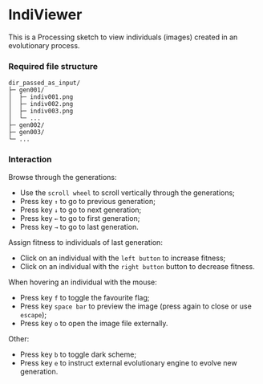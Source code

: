 # IndiViewer

This is a Processing sketch to view individuals (images) created in an evolutionary process.

### Required file structure

```
dir_passed_as_input/
├─ gen001/
│  ├─ indiv001.png
│  ├─ indiv002.png
│  ├─ indiv003.png
│  └─ ...
├─ gen002/
├─ gen003/
└─ ...
```

### Interaction

Browse through the generations:
- Use the `scroll wheel` to scroll vertically through the generations;
- Press key `↑` to go to previous generation;
- Press key `↓` to go to next generation;
- Press key `←` to go to first generation;
- Press key `→` to go to last generation.

Assign fitness to individuals of last generation:
- Click on an individual with the `left button` to increase fitness;
- Click on an individual with the `right button` button to decrease fitness.

When hovering an individual with the mouse:
- Press key `f` to toggle the favourite flag;
- Press key `space bar` to preview the image (press again to close or use `escape`);
- Press key `o` to open the image file externally.

Other:
- Press key `b` to toggle dark scheme;
- Press key `e` to instruct external evolutionary engine to evolve new generation.

